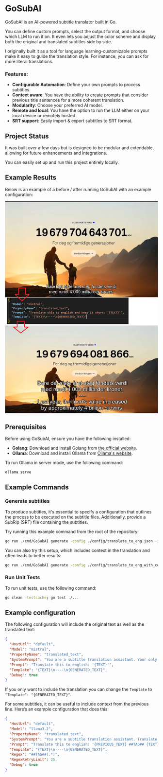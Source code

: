 
# GoSubAI
GoSubAI is an AI-powered subtitle translator built in Go.

You can define custom prompts, select the output format, and choose which LLM to run it on.
It even lets you adjust the color scheme and display both the original and translated subtitles side by side.

I originally built it as a tool for language learning-customizable prompts make it easy to guide the translation style.
For instance, you can ask for more literal translations.

### Features:
- **Configurable Automation**: Define your own prompts to process subtitles.
- **Context aware**: You have the ability to create prompts that consider previous title sentences for a more coherent translation.
- **Modularity**: Choose your preferred AI model.
- **Remote and local**: You have the option to run the LLM either on your local device or remotely hosted.
- **SRT support**: Easily import & export subtitles to SRT format.

## Project Status

It was built over a few days but is designed to be modular and extendable, allowing for future enhancements and integrations.

You can easily set up and run this project entirely locally.

## Example Results

Below is an example of a before / after running GoSubAI with an example configuration:

![Example Result](images/demo_1.png)

## Prerequisites

Before using GoSubAI, ensure you have the following installed:

- **Golang**: Download and install Golang from [the official website](https://golang.org/dl/).
- **Ollama**: Download and install Ollama from [Ollama's website](https://ollama.com/).

To run Ollama in server mode, use the following command:

```sh
ollama serve
```

## Example Commands

### Generate subtitles

To produce subtitles, it's essential to specify a configuration that outlines the process to be executed on the subtitle files.
Additionally, provide a SubRip (SRT) file containing the subtitles.

Try running this example command from the root of the repository:

```sh
go run ./cmd/GoSubAI generate -config ./config/translate_to_eng.json -input ./data/HVOR_BLIR_DET_AV_PENGA.srt
```

You can also try this setup, which includes context in the translation and often leads to better results:

```sh
go run ./cmd/GoSubAI generate -config ./config/translate_to_eng_with_context.json -input ./data/HVOR_BLIR_DET_AV_PENGA.srt
```

### Run Unit Tests

To run unit tests, use the following command:

```sh
go clean -testcache; go test ./...
```

## Example configuration

The following configuration will include the original text as well as the translated text:

```json
{
  "HostUrl": "default",
  "Model": "mistral",
  "PropertyName": "translated_text",
  "SystemPrompt": "You are a subtitle translation assistant. Your only task is to translate subtitles into the target language specified by the user. Subtitles may contain incomplete sentences-when that happens, translate them literally without trying to complete or alter their meaning. Always keep the translation faithful to the original text and do not add explanations or extra words.",
  "Prompt": "Translate this to english: '{TEXT}'",
  "Template": "{TEXT}\n----\n{GENERATED_TEXT}",
  "Debug": true
}
```

If you only want to include the translation you can change the `Template` to `"Template": "{GENERATED_TEXT}"`.

For some subtitles, it can be useful to include context from the previous line.
Here’s an example configuration that does this:

```json
{
  "HostUrl": "default",
  "Model": "llama3.2",
  "PropertyName": "translated_text",
  "SystemPrompt": "You are a subtitle translation assistant. Translate subtitles into the target language specified by the user.\n\n- Translate the text literally.\n- Do not add, remove, or guess words.\n- If the text is incomplete, translate it as-is.\n\n⚠️ Very important: The tag ##TAG## must always be copied exactly, in the same position.\n- Never remove it.\n- Never move it.\n- Never translate it.\n- Output is invalid if ##TAG## is missing or changed.\n\n### Examples\n\nInput: \"Bonjour##TAG##comment tu vas aujourd'hui?\"\nOutput: \"Hello##TAG##how are you today?\"\n\nInput: \"##TAG##Oui, j'arrive.\"\nOutput: \"##TAG##Yes, I'm coming.\"\n\nInput: \"Non##TAG##pas du tout.\"\nOutput: \"No##TAG##not at all.\"",
  "Prompt": "Translate this to english: '{PREVIOUS_TEXT} ##TAG## {TEXT}'",
  "Template": "{TEXT}\n----\n{GENERATED_TEXT}",
  "Regex": "##TAG##(.*)",
  "RegexRetryLimit": 25,
  "Debug": true
}
```